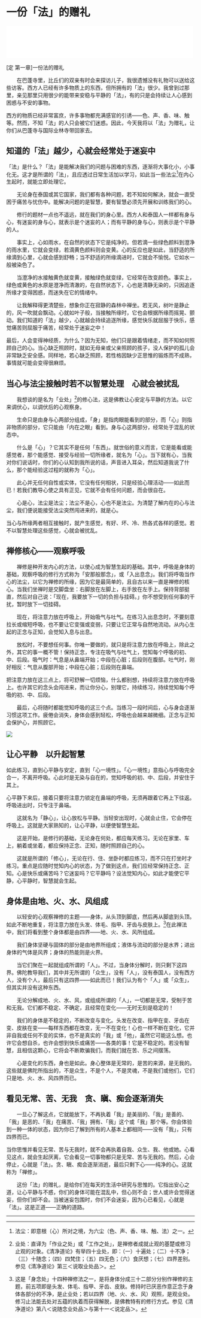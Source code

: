 # 一份「法」的赠礼

<iframe frameborder="0" marginwidth="0" marginheight="0" width=500 height=86 src="./mp3/35-0.mp3"></iframe>

[定 第一章]一份法的赠礼

　　在巴蓬寺里，比丘们的双亲有时会来探访儿子，我很遗憾没有礼物可以送给这些访客。西方人已经有许多物质上的东西，但所拥有的「法」很少。我曾到过那里，亲见那里只用很少的能带来安稳与平静的「法」，有的只是会持续让人心感到困惑与不安的事物。

西方的物质已经非常富庶，许多事物都充满感官的引诱——色、声、香、味、触等。然而，不知「法」的人只会被它们迷惑。因此，今天我将以「法」为赠礼，让你们从巴蓬寺与国际业林寺带回家去。

## 知道的「法」越少，心就会经常处于迷妄中

「法」是什么？「法」是能解决我们的问题与困难的东西，逐渐将大事化小，小事化无。这才是所谓的「法」，且应透过日常生活加以学习，如此当一些法尘[^1]在内心生起时，就能立即处理它。

　　无论身在泰国或其它国家，我们都有各种问题，若不知如何解决，就会一直受困于痛苦与忧伤中。能解决问题的是智慧，要有智慧必须先开展和训练我们的心。

　　修行的题材一点也不遥远，就在我们的身心里。西方人和泰国人一样都有身与心，有迷妄的身与心，就表示是个迷妄的人；而有平静的身与心，则表示是个平静的人。

　　事实上，心如雨水，在自然的状态下它是纯净的。但若滴一些绿色颜料到澄净的雨水里，它就会变绿，若滴黄色颜料则会变黄。心的反应也是如此，当舒适的所缘滴到心里，心就会感到舒畅；当不舒适的所缘滴进时，它就会不愉悦。它如水一般被染色了。

　　当澄净的水接触黄色就变黄，接触绿色就变绿，它经常在改变颜色。事实上，绿色或黄色的水原是澄净而清澈的，在自然状态下，心也是清静无染的，只因追逐所缘才变得困惑，而迷失在它的情绪中。

　　让我解释得更清楚些，想象你正在寂静的森林中禅坐。若无风，树叶是静止的，风一吹就会飘动。心就如叶子般，当接触所缘时，它也会根据所缘而摇晃、颤动。我们知道的「法」越少，心就越会持续追逐所缘，感觉快乐就屈服于快乐，感觉痛苦则屈服于痛苦，经常处于迷妄之中！

最后，人会变得神经质，为什么？因为无知，他们只是跟着情绪走，而不知如何照顾自己的心。当心缺乏照顾时，就如无母亲或父亲照顾的孩子，没人保护的孤儿会非常缺乏安全感。同样地，若心缺乏照顾，若性格因缺少正思惟的锻炼而不成熟，事情就可能会变得很麻烦。

## 当心与法尘接触时若不以智慧处理　心就会被扰乱

　　我想谈的是名为「业处」[^2]的修心法，这是佛教让心安定与平静的方法。以它来调伏心，以调伏后的心观察身。

　　生命只是由身与心两部分组成，「身」是指肉眼能看到的部分，而「心」则指非物质的部分，它只能由「内在之眼」看到。身与心这两部分，经常处于混乱的状态中。

　　什么是「心」？它其实不是任何「东西」。就世俗的意义而言，它是能看或能感觉者，那个能感觉、接受与经验一切所缘者，就名为「心」。当下就有心，当我对你们说话时，你们的心认知到我所说的话，声音进入耳朵，然后知道我说了什么，那个能经验这过程的就称为「心」。

　　此心并无任何自性或实体，它没有任何相状，只是经验心理活动——如此而已！若我们教导心使之具有正见，它就不会有任何问题，而会很自在。

　　心是心，法尘是法尘；法尘不是心，心也不是法尘。为清楚了解内在的心与法尘，我们便说能接受法尘突然闯进来的，就是心。

当心与所缘两者相互接触时，就产生感觉，有好、坏、冷、热各式各样的感觉。若不以智慧处理这些感觉，心就会被扰乱。

## 禅修核心——观察呼吸

　　禅修是种开发内心的方法，以使心成为智慧生起的基础。其中，呼吸是身体的基础，观察呼吸的修行方式称为「安那般那念」，或「入出息念」。我们将呼吸当作心的法尘，以它为禅修的所缘，因为它是最简单的，且自古以来一直是禅修的核心。当我们坐禅时是交脚盘坐：右脚放在左脚上，右手放在左手上。保持背部挺直，然后对自己说：「现在，我要放下一切的负担与挂碍。」你不想受到任何事的干扰，暂时放下一切挂碍。

　　现在，将注意力放在呼吸上，开始吸气与吐气。在练习入出息念时，不要刻意拉长或缩短呼吸，也不要让它变强或变弱，只要让它正常与自然地流动。从内心生起的正念与正知，会觉知入息与出息。

　　放松时，不要想任何事。你唯一要做的，就只是将注意力放在呼吸上，除此之外，其它的事一概不管！保持正念，专注在吸气与吐气上，觉知每个呼吸的初、中、后段。吸气时：气息是从鼻端开始；中段在心脏；后段则在腹部。吐气时，刚好相反：气息从腹部开始；中段在心脏；后段则在鼻端。

把注意力放在这三点上，将可舒解一切烦恼，什么都别想，持续将注意力放在呼吸上。也许其它的念头会闯进来，而让你分心，别理它，持续练习，持续觉知每个呼吸的初、中、后段。

　　最后，心将随时都能觉知呼吸的这三个点。当练习一段时间后，心与身会逐渐习惯这项工作。疲倦会消失，身体会感到轻松，呼吸也会越来越微细。正念与正知会保护心，并照顾它。

![](./img/35-0.webp)

## 让心平静　以升起智慧

如此练习，直到心平静与安定，直到「心一境性」。「心一境性」意指心与呼吸完全合一，不离开呼吸。心此时是无染与自在的，觉知呼吸的初、中、后段，并安住于其上。

心平静下来后，接着只要将注意力锁定在鼻端的呼吸，无须再跟着它再上下往返。呼吸进出时，只专注于鼻端。

　　这就名为「静心」，让心放松与平静。当轻安出现时，心就会止住，它会停在呼吸上。这就是大家熟知的，让心平静，以便使智慧生起。

　　这是开始，是修行的基础，无论身在何处，都应每天练习。无论在家里、车上，躺着或坐着，都应保持正念、正知，随时照顾自己的心。

　　这就是所谓的「修心」，无论在行、住、坐卧时都应练习，而不只在打坐时才练习。重点是应随时觉知内心的状态，为了做到这点，我们应经常保持正念、正知。心是快乐或痛苦吗？它迷妄吗？它平静吗？设法觉知内心，如此才能使它平静，心平静时，智慧就会生起。

## 身体是由地、火、水、风组成

　　以轻安的心观察禅修的主题——身体，从头顶到脚底，然后再从脚底到头顶。如此不断地重复，将注意力放在头发、体毛、指甲、牙齿与皮肤上。[^3]在此禅法中，我们将看到整个身体都是由四界——地、火、水、风所组成。

　　我们身体坚硬与固体的部分是由地界所组成；液体与流动的部分是水界；进出身体的气体是风界；身体的热能则是火界。

　　当它们聚在一起就组成所谓的「人」。不过，当身体分解时，则只剩下这四界。佛陀教导我们，其中并无所谓的「众生」，没有「人」，没有泰国人，没有西方人，没有个人，最后只有这四界——如此而已！我们认为有个「人」或「众生」，但其实并没有这种东西。

　　无论分解成地、火、水、风，或组成所谓的「人」，一切都是无常，受制于苦和无我。它们都不稳定、不确定，且经常在变化——无时无刻是稳定的！

　　我们的身体是不稳定的，不断改变与变化。头发在改变、指甲在变、牙齿在变、皮肤在变——每样东西都在改变，无一不在变化！心也一样不断在变化，它并非自我或任何不变的实体，也不是真实的「我」或「他」，虽然它可能这么想。也许它会想自杀，也许会想到快乐或痛苦——各类的事！它是不稳定的。若没有智慧，且相信这颗心，它将会不断欺骗我们，而我们就在苦、乐之间摆荡。

　　心是变化的东西，身也是如此。身心整体是无常的，是苦的来源，是无我的。这些就是佛陀所指出的，不是众生，不是个人，不是灵魂，不是我们或他们，它们只是地、火、水、风四界而已。

## 看见无常、苦、无我　贪、瞋、痴会逐渐消失

　　一旦心了解这点，它就能放下，不再执着「我」是美丽的、「我」是善的、「我」是恶的、「我」在痛苦、「我」拥有、「我」这个或「我」那个等。你会体验到一种一体的状态，因为你已了解到所有的人基本上都相同——没有「我」，只有四界而已。

当你思惟并看见无常、苦与无我时，就不会再执着自我、众生、我、他或她。心看见这点，就会生起厌离，它会看见一切事物都只是无常、苦与无我的。然后，心会停止，心就是「法」。贪、瞋、痴会逐渐消逝，最后只剩下心——纯净的心。这就称为「禅修」。

　　这份「法」的赠礼，是给你们在每天的生活中研究与思惟的。它指出安心之道，让心平静与不惑，你们的身体可能在混乱中，但心则不会；世人或许会觉得迷妄，但你们却不会。当被迷妄包围时，你们不会迷妄，因为心已看见，心就是「法」。这是正道——正确的道路。

---

[^1]:法尘：即意根（心）所对之境，为六尘（色、声、香、味、触、法）之一。

[^2]:业处：直译为「作业之处」或「工作之处」，是禅修者成就止观的基楚或修习止观的对象。《清净道论》有举四十业处，即：（一）十遍处；（二）十不净；（三）十随念；（四）四梵住；（五）四无色；（六）食厌想；（七）四界差别。参见《清净道论》第三＜说取业处品＞。

[^3]:这是「身念处」十四种禅修法之一，是将身体分成三十二部分分别作禅修的主题，前五项即是头发、体毛、指甲、牙齿、皮肤。修持时已厌恶作意正念于身体各部分的不净，是止业处；若以四界（地、火、水、风）观照，是观业处。修习止法能去处对五蕴的执着而获得解脱，是佛教特有的修行方式。参见《清净道论》第八＜说随念业处品＞与第十一＜说定品＞。
